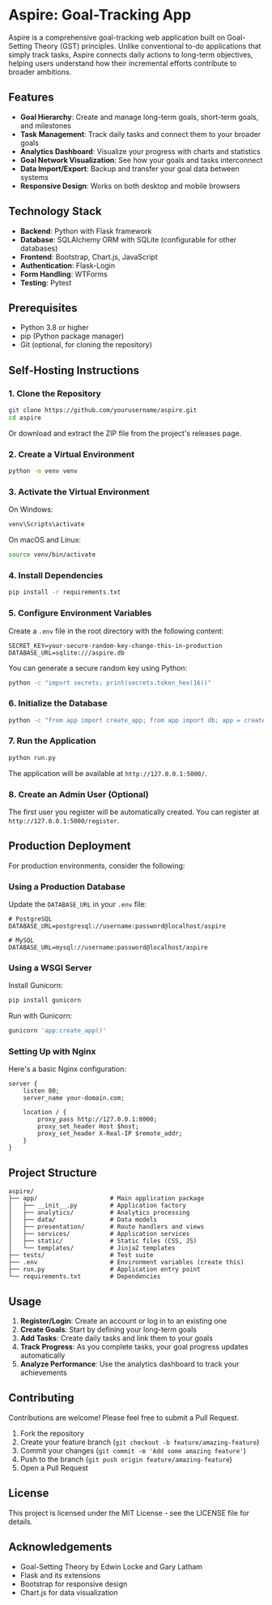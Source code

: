 # Aspire: Goal-Tracking App

Aspire is a comprehensive goal-tracking web application built on Goal-Setting Theory (GST) principles. Unlike conventional to-do applications that simply track tasks, Aspire connects daily actions to long-term objectives, helping users understand how their incremental efforts contribute to broader ambitions.

## Features

- **Goal Hierarchy**: Create and manage long-term goals, short-term goals, and milestones
- **Task Management**: Track daily tasks and connect them to your broader goals
- **Analytics Dashboard**: Visualize your progress with charts and statistics
- **Goal Network Visualization**: See how your goals and tasks interconnect
- **Data Import/Export**: Backup and transfer your goal data between systems
- **Responsive Design**: Works on both desktop and mobile browsers

## Technology Stack

- **Backend**: Python with Flask framework
- **Database**: SQLAlchemy ORM with SQLite (configurable for other databases)
- **Frontend**: Bootstrap, Chart.js, JavaScript
- **Authentication**: Flask-Login
- **Form Handling**: WTForms
- **Testing**: Pytest

## Prerequisites

- Python 3.8 or higher
- pip (Python package manager)
- Git (optional, for cloning the repository)

## Self-Hosting Instructions

### 1. Clone the Repository

```bash
git clone https://github.com/yourusername/aspire.git
cd aspire
```

Or download and extract the ZIP file from the project's releases page.

### 2. Create a Virtual Environment

```bash
python -m venv venv
```

### 3. Activate the Virtual Environment

On Windows:
```bash
venv\Scripts\activate
```

On macOS and Linux:
```bash
source venv/bin/activate
```

### 4. Install Dependencies

```bash
pip install -r requirements.txt
```

### 5. Configure Environment Variables

Create a `.env` file in the root directory with the following content:

```
SECRET_KEY=your-secure-random-key-change-this-in-production
DATABASE_URL=sqlite:///aspire.db
```

You can generate a secure random key using Python:

```bash
python -c "import secrets; print(secrets.token_hex(16))"
```

### 6. Initialize the Database

```bash
python -c "from app import create_app; from app import db; app = create_app(); app.app_context().push(); db.create_all()"
```

### 7. Run the Application

```bash
python run.py
```

The application will be available at `http://127.0.0.1:5000/`.

### 8. Create an Admin User (Optional)

The first user you register will be automatically created. You can register at `http://127.0.0.1:5000/register`.

## Production Deployment

For production environments, consider the following:

### Using a Production Database

Update the `DATABASE_URL` in your `.env` file:

```
# PostgreSQL
DATABASE_URL=postgresql://username:password@localhost/aspire

# MySQL
DATABASE_URL=mysql://username:password@localhost/aspire
```

### Using a WSGI Server

Install Gunicorn:

```bash
pip install gunicorn
```

Run with Gunicorn:

```bash
gunicorn 'app:create_app()'
```

### Setting Up with Nginx

Here's a basic Nginx configuration:

```nginx
server {
    listen 80;
    server_name your-domain.com;

    location / {
        proxy_pass http://127.0.0.1:8000;
        proxy_set_header Host $host;
        proxy_set_header X-Real-IP $remote_addr;
    }
}
```

## Project Structure

```
aspire/
├── app/                    # Main application package
│   ├── __init__.py         # Application factory
│   ├── analytics/          # Analytics processing
│   ├── data/               # Data models
│   ├── presentation/       # Route handlers and views
│   ├── services/           # Application services
│   ├── static/             # Static files (CSS, JS)
│   └── templates/          # Jinja2 templates
├── tests/                  # Test suite
├── .env                    # Environment variables (create this)
├── run.py                  # Application entry point
└── requirements.txt        # Dependencies
```

## Usage

1. **Register/Login**: Create an account or log in to an existing one
2. **Create Goals**: Start by defining your long-term goals
3. **Add Tasks**: Create daily tasks and link them to your goals
4. **Track Progress**: As you complete tasks, your goal progress updates automatically
5. **Analyze Performance**: Use the analytics dashboard to track your achievements

## Contributing

Contributions are welcome! Please feel free to submit a Pull Request.

1. Fork the repository
2. Create your feature branch (`git checkout -b feature/amazing-feature`)
3. Commit your changes (`git commit -m 'Add some amazing feature'`)
4. Push to the branch (`git push origin feature/amazing-feature`)
5. Open a Pull Request

## License

This project is licensed under the MIT License - see the LICENSE file for details.

## Acknowledgements

- Goal-Setting Theory by Edwin Locke and Gary Latham
- Flask and its extensions
- Bootstrap for responsive design
- Chart.js for data visualization
